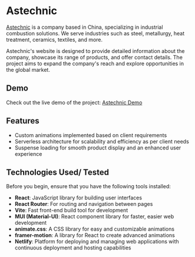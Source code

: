# Astechnic

[Astechnic](https://x.com/AstechnicTeam) is a company based in China, specializing in industrial combustion solutions. We serve industries such as steel, metallurgy, heat treatment, ceramics, textiles, and more.

Astechnic's website is designed to provide detailed information about the company, showcase its range of products, and offer contact details. The project aims to expand the company's reach and explore opportunities in the global market.

## Demo

Check out the live demo of the project: [Astechnic Demo](https://astechnic-demo.netlify.app/)

## Features

- Custom animations implemented based on client requirements
- Serverless architecture for scalability and efficiency as per client needs
- Suspense loading for smooth product display and an enhanced user experience

## Technologies Used/ Tested

Before you begin, ensure that you have the following tools installed:

- **React**: JavaScript library for building user interfaces
- **React Router**: For routing and navigation between pages
- **Vite**: Fast front-end build tool for development
- **MUI (Material-UI)**: React component library for faster, easier web development
- **animate.css**: A CSS library for easy and customizable animations
- **framer-motion**: A library for React to create advanced animations
- **Netlify**: Platform for deploying and managing web applications with continuous deployment and hosting capabilities
